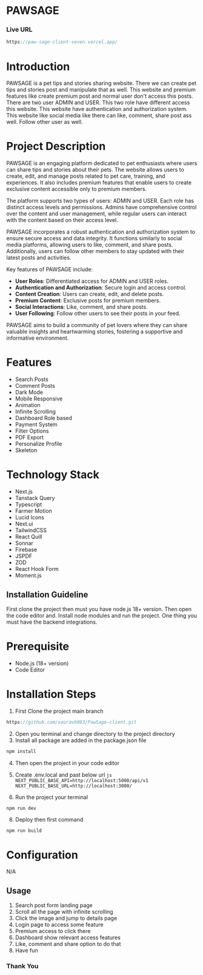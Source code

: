 # PAWSAGE

### Live URL
```js
https://paw-sage-client-seven.vercel.app/
```

# Introduction

PAWSAGE is a pet tips and stories sharing website. There we can create pet tips and stories post and manipulate that as well. This website and premium features like create premium post and normal user don't access this posts. There are two user ADMIN and USER. This two role have different access this website. This website have authentication and authorization system. This website like social media like there can like, comment, share post ass well. Follow other user as well.

# Project Description

PAWSAGE is an engaging platform dedicated to pet enthusiasts where users can share tips and stories about their pets. The website allows users to create, edit, and manage posts related to pet care, training, and experiences. It also includes premium features that enable users to create exclusive content accessible only to premium members. 

The platform supports two types of users: ADMIN and USER. Each role has distinct access levels and permissions. Admins have comprehensive control over the content and user management, while regular users can interact with the content based on their access level.

PAWSAGE incorporates a robust authentication and authorization system to ensure secure access and data integrity. It functions similarly to social media platforms, allowing users to like, comment, and share posts. Additionally, users can follow other members to stay updated with their latest posts and activities.

Key features of PAWSAGE include:

- **User Roles**: Differentiated access for ADMIN and USER roles.
- **Authentication and Authorization**: Secure login and access control.
- **Content Creation**: Users can create, edit, and delete posts.
- **Premium Content**: Exclusive posts for premium members.
- **Social Interactions**: Like, comment, and share posts.
- **User Following**: Follow other users to see their posts in your feed.

PAWSAGE aims to build a community of pet lovers where they can share valuable insights and heartwarming stories, fostering a supportive and informative environment.

# Features

- Search Posts
- Comment Posts
- Dark Mode
- Mobile Responsive
- Animation
- Infinite Scrolling
- Dashboard Role based
- Payment System
- Filter Options
- PDF Export 
- Personalize Profile
- Skeleton 

# Technology Stack

- Next.js
- Tanstack Query
- Typescript
- Farmer Motion
- Lucid Icons
- Next.ui
- TailwindCSS
- React Quill
- Sonnar
- Firebase
- JSPDF
- ZOD
- React Hook Form
- Moment.js

## Installation Guideline

First clone the project then must you have node.js 18+ version. Then open the code editor and. Install node modules and run the project. One thing you must have the backend integrations.

# Prerequisite

- Node.js (18+ version)
- Code Editor

# Installation Steps

1. First Clone the project main branch

```js
https://github.com/souravh093/PawSage-client.git
```

2. Open you terminal and change directory to the project directory
3. Install all package are added in the package.json file

```js
npm install
```

4. Then open the project in your code editor
5. Create .env.local and past below url
``js
NEXT_PUBLIC_BASE_API=http://localhost:5000/api/v1
NEXT_PUBLIC_BASE_URL=http://localhost:3000/
``

7. Run the project your terminal

```js
npm run dev
```

8. Deploy then first command

```
npm run build
```

# Configuration

N/A

## Usage

1. Search post form landing page
2. Scroll all the page with infinite scrolling
3. Click the image and jump to details page
4. Login page to access some feature
5. Premium access to click there
6. Dashboard show relevant access features
7. Like, comment and share option to do that
8. Have fun

### Thank You
